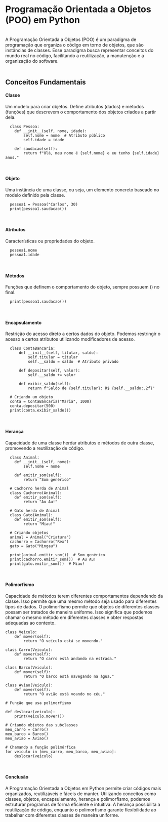 # Programação Orientada a Objetos (POO) em Python

<br>A Programação Orientada a Objetos (POO) é um paradigma de programação que organiza o código em torno de objetos, que são instâncias de classes. Esse paradigma busca representar conceitos do mundo real no código, facilitando a reutilização, a manutenção e a organização do software.<br><br>

## Conceitos Fundamentais
#### Classe
Um modelo para criar objetos. Define atributos (dados) e métodos (funções) que descrevem o comportamento dos objetos criados a partir dela.<br>
```
  class Pessoa:
    def __init__(self, nome, idade):
        self.nome = nome  # Atributo público
        self.idade = idade
    
    def saudacao(self):
        return f"Olá, meu nome é {self.nome} e eu tenho {self.idade} anos."
```
<br>

#### Objeto
Uma instância de uma classe, ou seja, um elemento concreto baseado no modelo definido pela classe.<br>
```
  pessoa1 = Pessoa("Carlos", 30)
  print(pessoa1.saudacao())
```
<br>

#### Atributos
Características ou propriedades do objeto.
```
  pessoa1.nome
  pessoa1.idade
```
<br>

#### Métodos
Funções que definem o comportamento do objeto, sempre possuem () no final.<br>
```
  print(pessoa1.saudacao())
```
<br>

#### Encapsulamento
Restrição do acesso direto a certos dados do objeto. Podemos restringir o acesso a certos atributos utilizando modificadores de acesso.
```
  class ContaBancaria:
      def __init__(self, titular, saldo):
          self.titular = titular
          self.__saldo = saldo  # Atributo privado
      
      def depositar(self, valor):
          self.__saldo += valor
      
      def exibir_saldo(self):
          return f"Saldo de {self.titular}: R$ {self.__saldo:.2f}"
  
  # Criando um objeto
  conta = ContaBancaria("Maria", 1000)
  conta.depositar(500)
  print(conta.exibir_saldo())
```
<br>

#### Herança
Capacidade de uma classe herdar atributos e métodos de outra classe, promovendo a reutilização de código.<br>
```
  class Animal:
    def __init__(self, nome):
        self.nome = nome
    
    def emitir_som(self):
        return "Som genérico"

  # Cachorro herda de Animal
  class Cachorro(Animal):
    def emitir_som(self):
        return "Au Au!"

  # Gato herda de Animal
  class Gato(Animal):
    def emitir_som(self):
        return "Miau!"

  # Criando objetos
  animal = Animal("Criatura")
  cachorro = Cachorro("Rex")
  gato = Gato("Mingau")

  print(animal.emitir_som())  # Som genérico
  print(cachorro.emitir_som())  # Au Au!
  print(gato.emitir_som())  # Miau!
```
<br>

#### Polimorfismo
Capacidade de métodos terem diferentes comportamentos dependendo da classe. Isso permite que uma mesmo método seja usado para diferentes tipos de dados.
O polimorfismo permite que objetos de diferentes classes possam ser tratados de maneira uniforme. Isso significa que podemos chamar o mesmo método em diferentes classes e obter respostas adequadas ao contexto.<br>
```
class Veiculo:
    def mover(self):
        return "O veículo está se movendo."

class Carro(Veiculo):
    def mover(self):
        return "O carro está andando na estrada."

class Barco(Veiculo):
    def mover(self):
        return "O barco está navegando na água."

class Aviao(Veiculo):
    def mover(self):
        return "O avião está voando no céu."

# Função que usa polimorfismo

def deslocar(veiculo):
    print(veiculo.mover())

# Criando objetos das subclasses
meu_carro = Carro()
meu_barco = Barco()
meu_aviao = Aviao()

# Chamando a função polimórfica
for veiculo in [meu_carro, meu_barco, meu_aviao]:
    deslocar(veiculo)
```
<br>

#### Conclusão
A Programação Orientada a Objetos em Python permite criar códigos mais organizados, reutilizáveis e fáceis de manter. Utilizando conceitos como classes, objetos, encapsulamento, herança e polimorfismo, podemos estruturar programas de forma eficiente e intuitiva. A herança possibilita a reutilização de código, enquanto o polimorfismo garante flexibilidade ao trabalhar com diferentes classes de maneira uniforme.
